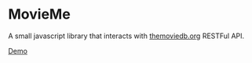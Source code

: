MovieMe
=================================

A small javascript library that interacts with [themoviedb.org](http://www.themoviedb.org/) RESTFul API.


[Demo](http://jgarciaruiz.es/movieme/)
